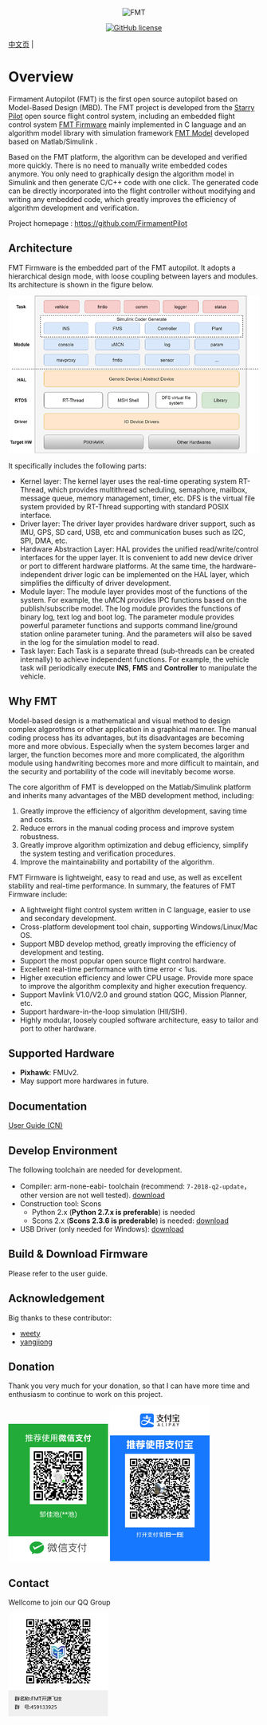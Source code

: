 <p align="center"><img width="200" src="https://github.com/FirmamentPilot/fmt_user_guide_cn/blob/master/figures/logo.png" alt=FMT logo"></p>

<p align="center">
  <a href="/LICENSE"><img src="https://img.shields.io/badge/license-Apache--2.0-brightgreen" alt="GitHub license" /></a>
</p>

[中文页](README_cn.md) |

Overview
============================
Firmament Autopilot (FMT) is the first open source autopilot based on Model-Based Design (MBD). The FMT project is developed from the [Starry Pilot](https://github.com/JcZou/StarryPilot) open source flight control system, including an embedded flight control system [FMT Firmware](https://github.com/FirmamentPilot/FMT_Firmware) mainly implemented in C language and an algorithm model library with simulation framework [FMT Model](https://github.com/FirmamentPilot/FMT_Model) developed based on Matlab/Simulink .

Based on the FMT platform, the algorithm can be developed and verified more quickly. There is no need to manually write embedded codes anymore. You only need to graphically design the algorithm model in Simulink and then generate C/C++ code with one click. The generated code can be directly incorporated into the flight controller without modifying and writing any embedded code, which greatly improves the efficiency of algorithm development and verification.

Project homepage : https://github.com/FirmamentPilot

## Architecture
FMT Firmware is the embedded part of the FMT autopilot. It adopts a hierarchical design mode, with loose coupling between layers and modules. Its architecture is shown in the figure below.

![fmt_structure](figures/fmt_struct.png)

It specifically includes the following parts:

- Kernel layer: The kernel layer uses the real-time operating system RT-Thread, which provides multithread scheduling, semaphore, mailbox, message queue, memory management, timer, etc. DFS is the virtual file system provided by RT-Thread supporting with standard POSIX interface.
- Driver layer: The driver layer provides hardware driver support, such as IMU, GPS, SD card, USB, etc and communication buses such as I2C, SPI, DMA, etc.
- Hardware Abstraction Layer: HAL provides the unified read/write/control  interfaces for the upper layer. It is convenient to add new device driver or port to different hardware platforms. At the same time, the hardware-independent driver logic can be implemented on the HAL layer, which simplifies the difficulty of driver development.
- Module layer: The module layer provides most of the functions of the system. For example, the uMCN provides IPC functions based on the publish/subscribe model. The log module provides the functions of binary log, text log and boot log. The parameter module provides powerful parameter functions and supports command line/ground station online parameter tuning. And the parameters will also be saved in the log for the simulation model to read.
- Task layer: Each Task is a separate thread (sub-threads can be created internally) to achieve independent functions. For example, the vehicle task will periodically execute **INS**, **FMS** and **Controller** to manipulate the vehicle. 

## Why FMT
Model-based design is a mathematical and visual  method to design complex algprothms or other application in a graphical manner. The manual coding process has its advantages, but its disadvantages are becoming more and more obvious. Especially when the system becomes larger and larger, the function becomes more and more complicated, the algorithm module using handwriting becomes more and more difficult to maintain, and the security and portability of the code will inevitably become worse.

The core algorithm of FMT is developped on the Matlab/Simulink platform and inherits many advantages of the MBD development method, including:

1. Greatly improve the efficiency of algorithm development, saving time and  costs.
2. Reduce errors in the manual coding process and improve system robustness.
3. Greatly improve algorithm optimization and debug efficiency, simplify the system testing and verification procedures.
4. Improve the maintainability and portability of the algorithm.

FMT Firmware is lightweight, easy to read and use, as well as excellent stability and real-time performance. In summary, the features of FMT Firmware include:

- A lightweight flight control system written in C language, easier to use and  secondary development.
- Cross-platform development tool chain, supporting Windows/Linux/Mac OS.
- Support MBD develop method, greatly improving the efficiency of development and testing.
- Support the most popular open source flight control hardware.
- Excellent real-time performance with time error < 1us.
- Higher execution efficiency and lower CPU usage. Provide more space to improve the algorithm complexity and higher execution frequency.
- Support Mavlink V1.0/V2.0 and  ground station QGC, Mission Planner, etc.
- Support hardware-in-the-loop simulation (HIl/SIH).
- Highly modular, loosely coupled software architecture, easy to tailor and port to other hardware.

## Supported Hardware
- **Pixhawk**: FMUv2.
-  May support more hardwares in future. 

## Documentation
[User Guide (CN)](https://github.com/FirmamentPilot/fmt_user_guide_cn)

## Develop Environment
The following toolchain are needed for development.

- Compiler: arm-none-eabi- toolchain (recommend: `7-2018-q2-update`，other version are not well tested). [download](https://developer.arm.com/tools-and-software/open-source-software/developer-tools/gnu-toolchain/gnu-rm/downloads)
- Construction tool: Scons
  - Python 2.x (**Python 2.7.x is preferable**) is needed
  - Scons 2.x (**Scons 2.3.6 is prederable**) is needed: [download](https://sourceforge.net/projects/scons/files/scons/2.3.6/)
- USB Driver (only needed for Windows): [download](https://www.st.com/en/development-tools/stsw-stm32102.html)
  
## Build & Download Firmware
Please refer to the user guide.

## Acknowledgement
Big thanks to these contributor:
- [weety](https://github.com/weety)
- [yangjiong](https://github.com/yangjion)

## Donation
Thank you very much for your donation, so that I can have more time and enthusiasm to continue to work on this project.

<p float="left">
  <img src="figures/wechat_pay.png" width="200" />
  <img src="figures/ali_pay.jpg" width="200" />
</p>

## Contact
Wellcome to join our QQ Group
<p align="left"><img width="200" src="figures/QR_code.png" alt=QR code"></p>
